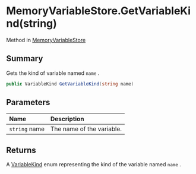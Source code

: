 # MemoryVariableStore.GetVariableKind(string)

Method in [MemoryVariableStore](/docs/api/csharp/yarn.memoryvariablestore.md)

## Summary


Gets the kind of variable named  `name` .


```csharp
public VariableKind GetVariableKind(string name)
```

## Parameters

|Name|Description|
|:---|:---|
|`string` name|The name of the variable.|

## Returns

A  <a href="yarn.variablekind.md">VariableKind</a>  enum representing the kind of
the variable named  `name` .

